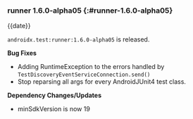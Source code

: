 ### runner 1.6.0-alpha05 {:#runner-1.6.0-alpha05}

{{date}}

`androidx.test:runner:1.6.0-alpha05` is released.

**Bug Fixes**

* Adding RuntimeException to the errors handled by `TestDiscoveryEventServiceConnection.send()`
* Stop reparsing all args for every AndroidJUnit4 test class.

**Dependency Changes/Updates**

* minSdkVersion is now 19
